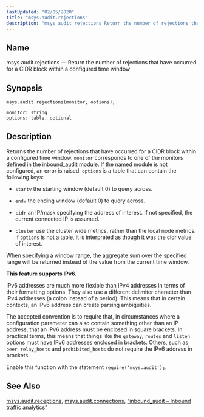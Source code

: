 ```yaml
---
lastUpdated: "02/05/2020"
title: "msys.audit.rejections"
description: "msys audit rejections Return the number of rejections that have occurred for a CIDR block within a configured time window msys audit rejections monitor options Returns the number of rejections that have occurred for a CIDR block within a configured time window monitor corresponds to one of the monitors defined..."
---
```


<a name="lua.ref.msys.audit.rejections"></a> 
## Name

msys.audit.rejections — Return the number of rejections that have occurred for a CIDR block within a configured time window

<a name="idp17285408"></a> 
## Synopsis

`msys.audit.rejections(monitor, options);`

```
monitor: string
options: table, optional
```
<a name="idp17288432"></a> 
## Description

Returns the number of rejections that have occurred for a CIDR block within a configured time window. `monitor` corresponds to one of the monitors defined in the inbound_audit module. If the named module is not configured, an error is raised. `options` is a table that can contain the following keys:

*   `startv` the starting window (default 0) to query across.

*   `endv` the ending window (default 0) to query across.

*   `cidr` an IP/mask specifying the address of interest. If not specified, the current connected IP is assumed.

*   `cluster` use the cluster wide metrics, rather than the local node metrics. If `options` is not a table, it is interpreted as though it was the cidr value of interest.

When specifying a window range, the aggregate sum over the specified range will be returned instead of the value from the current time window.

**This feature supports IPv6.**

IPv6 addresses are much more flexible than IPv4 addresses in terms of their formatting options. They also use a different delimiter character than IPv4 addresses (a colon instead of a period). This means that in certain contexts, an IPv6 address can create parsing ambiguities.

The accepted convention is to require that, in circumstances where a configuration parameter can also contain something other than an IP address, that an IPv6 address must be enclosed in square brackets. In practical terms, this means that things like the `gateway`, `routes` and `listen` options must have IPv6 addresses enclosed in brackets. Others, such as `peer`, `relay_hosts` and `prohibited_hosts` do not require the IPv6 address in brackets.

Enable this function with the statement `require('msys.audit');`.

<a name="idp17304816"></a> 
## See Also

[msys.audit.receptions](/momentum/4/lua/ref-msys-audit-receptions), [msys.audit.connections](/momentum/4/lua/ref-msys-audit-connections), [“inbound_audit – Inbound traffic analytics”](/momentum/4/modules/inbound-audit)